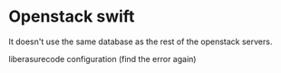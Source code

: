 # Openstack swift

It doesn't use the same database as the rest of the openstack servers.

liberasurecode configuration (find the error again)

